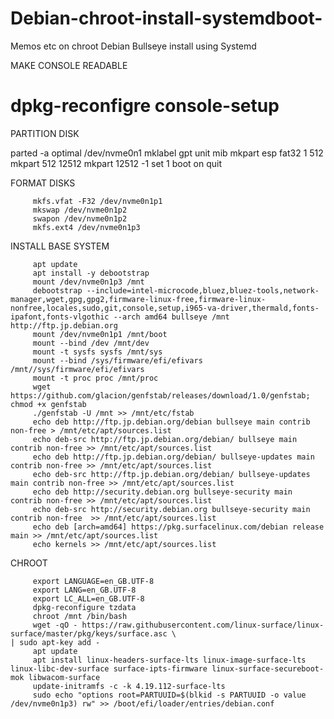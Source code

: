 # Debian-chroot-install-systemdboot-
Memos etc on chroot Debian Bullseye install using Systemd 

MAKE CONSOLE READABLE
# dpkg-reconfigre console-setup

PARTITION DISK

parted -a optimal /dev/nvme0n1
          mklabel gpt
          unit mib
          mkpart esp fat32
          1 512
          mkpart 512 12512
          mkpart 12512 -1
          set 1 boot on
          quit
          
FORMAT DISKS

         mkfs.vfat -F32 /dev/nvme0n1p1
         mkswap /dev/nvme0n1p2
         swapon /dev/nvme0n1p2
         mkfs.ext4 /dev/nvme0n1p3
 
INSTALL BASE SYSTEM

         apt update
         apt install -y debootstrap
         mount /dev/nvme0n1p3 /mnt
         debootstrap --include=intel-microcode,bluez,bluez-tools,network-manager,wget,gpg,gpg2,firmware-linux-free,firmware-linux-nonfree,locales,sudo,git,console,setup,i965-va-driver,thermald,fonts-ipafont,fonts-vlgothic --arch amd64 bullseye /mnt http://ftp.jp.debian.org
         mount /dev/nvme0n1p1 /mnt/boot
         mount --bind /dev /mnt/dev
         mount -t sysfs sysfs /mnt/sys
         mount --bind /sys/firmware/efi/efivars /mnt//sys/firmware/efi/efivars
         mount -t proc proc /mnt/proc
         wget https://github.com/glacion/genfstab/releases/download/1.0/genfstab; chmod +x genfstab
         ./genfstab -U /mnt >> /mnt/etc/fstab
         echo deb http://ftp.jp.debian.org/debian bullseye main contrib non-free > /mnt/etc/apt/sources.list
         echo deb-src http://ftp.jp.debian.org/debian/ bullseye main contrib non-free >> /mnt/etc/apt/sources.list
         echo deb http://ftp.jp.debian.org/debian/ bullseye-updates main contrib non-free >> /mnt/etc/apt/sources.list
         echo deb-src http://ftp.jp.debian.org/debian/ bullseye-updates main contrib non-free >> /mnt/etc/apt/sources.list
         echo deb http://security.debian.org bullseye-security main contrib non-free >> /mnt/etc/apt/sources.list
         echo deb-src http://security.debian.org bullseye-security main contrib non-free  >> /mnt/etc/apt/sources.list
         echo deb [arch=amd64] https://pkg.surfacelinux.com/debian release main >> /mnt/etc/apt/sources.list
         echo kernels >> /mnt/etc/apt/sources.list
         
 CHROOT
 
         
         export LANGUAGE=en_GB.UTF-8
         export LANG=en_GB.UTF-8
         export LC_ALL=en_GB.UTF-8
         dpkg-reconfigure tzdata
         chroot /mnt /bin/bash
         wget -qO - https://raw.githubusercontent.com/linux-surface/linux-surface/master/pkg/keys/surface.asc \
    | sudo apt-key add -
         apt update
         apt install linux-headers-surface-lts linux-image-surface-lts linux-libc-dev-surface surface-ipts-firmware linux-surface-secureboot-mok libwacom-surface
         update-initramfs -c -k 4.19.112-surface-lts
         sudo echo "options root=PARTUUID=$(blkid -s PARTUUID -o value /dev/nvme0n1p3) rw" >> /boot/efi/loader/entries/debian.conf

